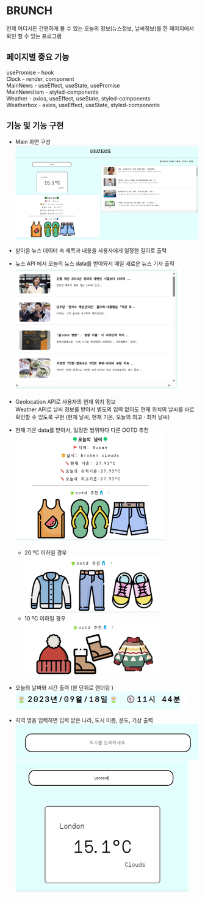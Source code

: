 #  BRUNCH
언제 어디서든 간편하게 볼 수 있는 오늘의 정보(뉴스정보, 날씨정보)를 한 페이지에서 확인 할 수 있는 프로그램

##  페이지별 중요 기능

usePromise - hook\
Clock - render, component\
MainNews - useEffect, useState, usePromise\
MainNewsItem - styled-components\
Weather - axios, useEffect, useState, styled-components\
Weatherbox - axios, useEffect, useState, styled-components

## 기능 및 기능 구현

* Main 화면 구성
![Alt text](/READMEImg/기능구현29.PNG)

* 받아온 뉴스 데이터 속 제목과 내용을 사용자에게 일정한 길이로 출력   
* 뉴스 API 에서 오늘의 뉴스 data를 받아와서 매일 새로운 뉴스 기사 출력
![Alt text](/READMEImg/기능구현24.PNG)

* Geolocation API로 사용자의 현재 위치 정보 \
Weather API로 날씨 정보를 받아서 별도의 입력 없이도 현재 위치의 날씨를 바로 확인할 수 있도록 구현 (현재 날씨, 현재 기온, 오늘의 최고 · 최저 날씨)
* 현재 기온 data를 받아서, 일정한 범위마다 다른  OOTD 추천 
![Alt text](/READMEImg/기능구현22.PNG)
    * 20 ºC 이하일 경우\
    ![Alt text](/READMEImg/기능구현23.PNG)
     * 10 ºC 이하일 경우\
    ![Alt text](/READMEImg/기능구현25.PNG)

* 오늘의 날짜와 시간 출력 (분 단위로 렌더링 )\
![Alt text](/READMEImg/기능구현26.PNG)
* 지역 명을 입력하면 입력 받은 나라, 도시 이름, 온도, 기상 출력
![Alt text](/READMEImg/기능구현28.PNG)
![Alt text](/READMEImg/기능구현27.PNG)

